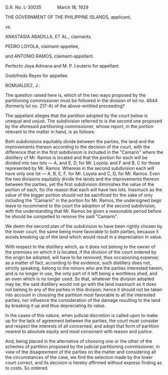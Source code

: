 G.R. No. L-30035             March 18, 1929

  

THE GOVERNMENT OF THE PHILIPPINE ISLANDS, applicant,

vs.

ANASTASIA ABADILLA, ET AL., claimants.

PEDRO LOYOLA, claimant-appellee,

and ANTONIO RAMOS, claimant-appellant.

  

Perfecto Joya Admana and M. P. Leuterio for appellant.

Godofredo Reyes for appellee.

  

ROMUALDEZ, J.:

  

The question raised here is, which of the two ways proposed by the partitioning commissioner must be followed in the division of lot no. 4844 (formerly lot no. 217-A) of the above-entitled proceeding?

  

The appellant alleges that the partition adopted by the court below is unequal and unjust. The subdivision referred to is the second one proposed by the aforesaid partitioning commissioner, whose report, in the portion relevant to the matter in hand, is as follows:

  

Both subdivisions equitably divide between the parties, the land and the improvements thereon according to the decision of the court, with the difference that in the first subdivision is included in the "Camarin" where the distillery of Mr. Ramos is located and that the portion for each will be divided into two lots — A, and E, D, for Mr. Loyola; and F and B, C for those represented by Mr. Ramos. Whereas in the second subdivision each will have only one lot — A, B, E, F, for Mr. Loyola and C, D, for Mr. Ramos. Even the two divisions equitably divide the lands and the improvements thereon between the parties, yet the first subdivision diminishes the value of the portion of each, for the reason that each will have two lots. Inasmuch as the value of the bigger portion should not be sacrificed for the sake of only including the "Camarin" in the portion for Mr. Ramos, the undersigned begs leave to recommend to the court the adoption of the second subdivision, with the understanding that Mr. Ramos be given a reasonable period before he should be compelled to remove the said "Camarin".

  

We deem the second plan of the subdivision to have been rightly chosen by the lower court, the same being more favorable to both parties, because it avoids breaking up of the land which would result in a depreciation in value.

  

With respect to the distillery which, as it does not belong to the owner of the premises on which it is located, if the division of the court ordered by the origin be adopted, will have to be removed, thus occasioning expense; as a matter of fact, according to the evidence, such distillery does not, strictly speaking, belong to the minors who are the parties interested herein, and is no longer in use, the only part of it left being a worthless shed, and an oven which is no longer used. So that, whatever the division adopted may be, the said distillery would not go with the land inasmuch as it does not belong to any of the parties in this division; hence it should not be taken into account in choosing the partition most favorable to all the interested parties, nor influence the consideration of the damage resulting to the land by breaking it up and thus depreciating its value.

  

In the cases of this nature, when judicial discretion is called upon to make up for the lack of agreement between the parties, the court must consider and respect the interests of all concerned, and adopt that form of partition nearest to absolute equity and most consonant with reason and justice.

  

And, being placed in the alternative of choosing one or the other of the schemes of partition proposed by the judicial partitioning commissioner, in view of the disagreement of the parties on the matter and considering all the circumstances of the case, we find the selection made by the lower court correct, and its decision is hereby affirmed without express finding as to costs. So ordered.